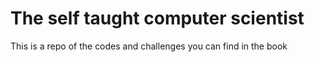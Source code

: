 <h1>The self taught computer scientist</h1>
<p>This is a repo of the codes and challenges you can find in the book</p>
